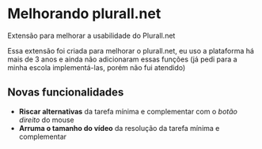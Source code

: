 # Melhorando plurall.net
Extensão para melhorar a usabilidade do Plurall.net

Essa extensão foi criada para melhorar o plurall.net, eu uso a plataforma há mais de 3 anos e ainda não adicionaram essas funções (já pedi para a minha escola implementá-las, porém não fui atendido)

## Novas funcionalidades

- **Riscar alternativas** da tarefa mínima e complementar com o *botão direito* do mouse
- **Arruma o tamanho do vídeo** da resolução da tarefa mínima e complementar
